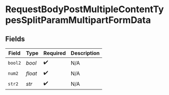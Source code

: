 # RequestBodyPostMultipleContentTypesSplitParamMultipartFormData


## Fields

| Field              | Type               | Required           | Description        |
| ------------------ | ------------------ | ------------------ | ------------------ |
| `bool2`            | *bool*             | :heavy_check_mark: | N/A                |
| `num2`             | *float*            | :heavy_check_mark: | N/A                |
| `str2`             | *str*              | :heavy_check_mark: | N/A                |